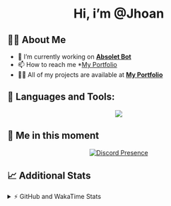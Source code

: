 <h1 align="center">Hi, i’m @Jhoan</h1>

## 🙋‍♂️ About Me

- 🔭 I’m currently working on **[Absolet Bot](https://strider.cloud)**
- 📫 How to reach me *[My Portfolio](https://jhoan.me/contact)
- 👨‍💻 All of my projects are available at **[My Portfolio](https://jhoan.me)**

## 🚀 Languages and Tools:
<p align="center">
  <a href="https://skillicons.dev">
    <img src="https://skillicons.dev/icons?i=js,ts,html,css,bootstrap,nodejs,express,vscode,neovim,vim,atom,cloudflare,git,github,discord,bots,linux,mongodb,nginx,redis,wordpress,heroku&perline=11" />
  </a>
</p>
  
## 👤 Me in this moment
<p align="center">
    <a href="https://discord.com/users/612460795124776960" target="_blank" rel="nofollow">
        <img src="https://lanyard-profile-readme.vercel.app/api/612460795124776960?idleMessage=Probably%20coding%20Absolet..." alt="Discord Presence" align="center">
    </a>
</p>

## 📈 Additional Stats
<details>
    <summary>⚡ GitHub and WakaTime Stats</summary>
    <br/>

<!--START_SECTION:waka-->
![Code Time](http://img.shields.io/badge/Code%20Time-550%20hrs%2037%20mins-blue)

**🐱 My GitHub Data** 

> 🏆 6 Contributions in the Year 2023
 > 
> 📦 170.3 kB Used in GitHub's Storage 
 > 
> 💼 Opted to Hire
 > 
> 📜 4 Public Repositories 
 > 
> 🔑 39 Private Repositories  
 > 
**I'm an Early 🐤** 

```text
🌞 Morning    91 commits     ██░░░░░░░░░░░░░░░░░░░░░░░   10.62% 
🌆 Daytime    392 commits    ███████████░░░░░░░░░░░░░░   45.74% 
🌃 Evening    335 commits    █████████░░░░░░░░░░░░░░░░   39.09% 
🌙 Night      39 commits     █░░░░░░░░░░░░░░░░░░░░░░░░   4.55%

```
📅 **I'm Most Productive on Saturday** 

```text
Monday       123 commits    ███░░░░░░░░░░░░░░░░░░░░░░   14.35% 
Tuesday      133 commits    ████░░░░░░░░░░░░░░░░░░░░░   15.52% 
Wednesday    141 commits    ████░░░░░░░░░░░░░░░░░░░░░   16.45% 
Thursday     93 commits     ██░░░░░░░░░░░░░░░░░░░░░░░   10.85% 
Friday       131 commits    ███░░░░░░░░░░░░░░░░░░░░░░   15.29% 
Saturday     159 commits    ████░░░░░░░░░░░░░░░░░░░░░   18.55% 
Sunday       77 commits     ██░░░░░░░░░░░░░░░░░░░░░░░   8.98%

```


📊 **This Week I Spent My Time On** 

```text
⌚︎ Time Zone: America/Bogota

💬 Programming Languages: 
TypeScript               6 hrs 27 mins       ██████████████████░░░░░░░   72.58% 
JavaScript               1 hr 30 mins        ████░░░░░░░░░░░░░░░░░░░░░   17.01% 
JSON                     28 mins             █░░░░░░░░░░░░░░░░░░░░░░░░   5.36% 
Markdown                 15 mins             ░░░░░░░░░░░░░░░░░░░░░░░░░   2.94% 
YAML                     8 mins              ░░░░░░░░░░░░░░░░░░░░░░░░░   1.52%

🔥 Editors: 
VS Code                  8 hrs 53 mins       █████████████████████████   100.0%

🐱‍💻 Projects: 
bloom                    6 hrs 51 mins       ███████████████████░░░░░░   77.14% 
bloom-docs               58 mins             ██░░░░░░░░░░░░░░░░░░░░░░░   11.04% 
dilva                    52 mins             ██░░░░░░░░░░░░░░░░░░░░░░░   9.81% 
Absolet                  9 mins              ░░░░░░░░░░░░░░░░░░░░░░░░░   1.81% 
injector                 1 min               ░░░░░░░░░░░░░░░░░░░░░░░░░   0.21%

💻 Operating System: 
Linux                    8 hrs 53 mins       █████████████████████████   100.0%

```

**I Mostly Code in JavaScript** 

```text
JavaScript               17 repos            ███████████████░░░░░░░░░░   60.71% 
TypeScript               5 repos             ████░░░░░░░░░░░░░░░░░░░░░   17.86% 
Java                     3 repos             ██░░░░░░░░░░░░░░░░░░░░░░░   10.71% 
Shell                    1 repo              █░░░░░░░░░░░░░░░░░░░░░░░░   3.57% 
CSS                      1 repo              █░░░░░░░░░░░░░░░░░░░░░░░░   3.57%

```



 Last Updated on 02/01/2023 11:35:16 UTC
<!--END_SECTION:waka-->
</details>
